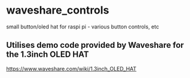 # waveshare_controls
small button/oled hat for raspi pi - various button controls, etc

## Utilises demo code provided by Waveshare for the 1.3inch OLED HAT 
https://www.waveshare.com/wiki/1.3inch_OLED_HAT